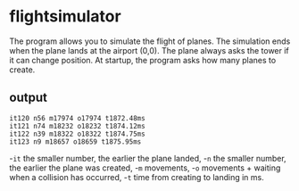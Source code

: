 # flightsimulator

The program allows you to simulate the flight of planes. The simulation ends when the plane lands at the airport (0,0). The plane always asks the tower if it can change position. At startup, the program asks how many planes to create.

## output

```
it120 n56 m17974 o17974 t1872.48ms
it121 n74 m18232 o18232 t1874.12ms
it122 n39 m18322 o18322 t1874.75ms
it123 n9 m18657 o18659 t1875.95ms
```
-```it``` the smaller number, the earlier the plane landed,
-```n``` the smaller number, the earlier the plane was created,
-```m``` movements,
-```o``` movements + waiting when a collision has occurred,
-```t``` time from creating to landing in ms.